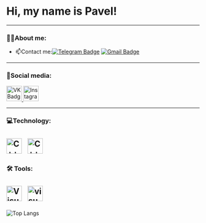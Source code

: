 # Hi, my name is Pavel!
---
### 👨‍💻About me:
* 📫Contact me:[![Telegram Badge](https://img.shields.io/badge/-Telegram-blue?style=flat&logo=Telegram&logoColor=white)](https://t.me/evrettllee) [![Gmail Badge](https://img.shields.io/badge/-Gmail-red?style=flat&logo=Gmail&logoColor=white)](mailto:evrettllee@gmail.com)

---
### 📣Social media:
 <div id="badges">
    <a href="https://vk.com/evrettlee" target="_blank">
      <img src="https://cdn-icons-png.flaticon.com/512/145/145813.png" width="40" height="40" alt="VK Badge"/>
    </a>
  <a href="https://www.instagram.com/evrettlee/" target="_blank">
      <img src="https://cdn-icons-png.flaticon.com/256/2111/2111463.png" width="40" height="40" alt="Instagram Badge"/>
    </a>
 </div>
 
---
### 💻Technology:
<img src="https://cdn-icons-png.flaticon.com/256/6132/6132222.png" title="C++" alt="C++ Badge" width="40" height="40"/> &nbsp;
<img src="https://cdn-icons-png.flaticon.com/256/5968/5968350.png" title="Python" alt="C++ Badge" width="40" height="40"/> 
---
### 🛠 Tools:
<img src="https://cdn-icons-png.flaticon.com/256/5968/5968389.png" title="Visual Studio" alt="Visual Studio Badge" width="40" height="40"/> &nbsp;
<img src="https://cdn.iconscout.com/icon/free/png-512/free-visual-studio-code-1868941-1583105.png?f=webp&w=256" title="Visual Studio Code" alt="visual Studio Code Badge" width="40" height="40"/> 
---
![Top Langs](https://github-readme-stats.vercel.app/api/top-langs/?username=Dianich2&layout=compact)
